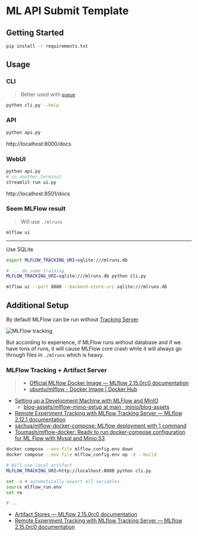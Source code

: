 # ML API Submit Template

## Getting Started

```bash
pip install -r requirements.txt
```

## Usage

### CLI

> Better used with [`pueue`](https://github.com/Nukesor/pueue)

```bash
python cli.py --help
```

### API

```bash
python api.py
```

http://localhost:8000/docs

### WebUI

```bash
python api.py
# in another terminal
streamlit run ui.py
```

http://localhost:8501/docs

### Seem MLFlow result

> Will use `./mlruns`

```bash
mlflow ui
```

---

Use SQLite

```bash
export MLFLOW_TRACKING_URI=sqlite:///mlruns.db

# ... do some training
MLFLOW_TRACKING_URI=sqlite:///mlruns.db python cli.py

mlflow ui --port 8080 --backend-store-uri sqlite:///mlruns.db
```


## Additional Setup

By default MLFlow can be run without [Tracking Server](https://mlflow.org/docs/latest/tracking.html#tracking-server)

![MLFlow tracking](https://mlflow.org/docs/latest/_images/tracking-setup-overview.png)

But according to experience, if MLFlow runs without database and if we have tons of runs, it will cause MLFlow core crash while it will always go through files in `./mlruns` which is heavy.

### MLFlow Tracking + Artifact Server

> - [Official MLflow Docker Image — MLflow 2.15.0rc0 documentation](https://mlflow.org/docs/latest/docker.html)
> - [ubuntu/mlflow - Docker Image | Docker Hub](https://hub.docker.com/r/ubuntu/mlflow)

- [Setting up a Development Machine with MLFlow and MinIO](https://blog.min.io/setting-up-a-development-machine-with-mlflow-and-minio/)
  - [blog-assets/mlflow-minio-setup at main · minio/blog-assets](https://github.com/minio/blog-assets/tree/main/mlflow-minio-setup?ref=blog.min.io)
- [Remote Experiment Tracking with MLflow Tracking Server — MLflow 2.12.1 documentation](https://mlflow.org/docs/latest/tracking/tutorials/remote-server.html#create-compose-yaml)
- [sachua/mlflow-docker-compose: MLflow deployment with 1 command](https://github.com/sachua/mlflow-docker-compose)
- [Toumash/mlflow-docker: Ready to run docker-compose configuration for ML Flow with Mysql and Minio S3](https://github.com/Toumash/mlflow-docker)

```bash
docker compose --env-file mlflow_config.env down
docker compose --env-file mlflow_config.env up -d --build
```

```bash
# Will use local artifact
MLFLOW_TRACKING_URI=http://localhost:8080 python cli.py
```

```bash
set -a # automatically export all variables
source mlflow_run.env
set +a

# ...
```

- [Artifact Stores — MLflow 2.15.0rc0 documentation](https://mlflow.org/docs/latest/tracking/artifacts-stores.html#amazon-s3-and-s3-compatible-storage)
- [Remote Experiment Tracking with MLflow Tracking Server — MLflow 2.15.0rc0 documentation](https://mlflow.org/docs/latest/tracking/tutorials/remote-server.html#configure-access)
